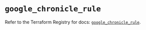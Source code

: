 # `google_chronicle_rule`

Refer to the Terraform Registry for docs: [`google_chronicle_rule`](https://registry.terraform.io/providers/hashicorp/google/6.45.0/docs/resources/chronicle_rule).
